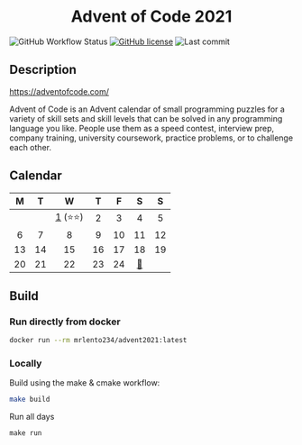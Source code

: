 <div align="center">

# Advent of Code 2021

</div>

![GitHub Workflow Status](https://img.shields.io/github/workflow/status/lento234/advent2021/CMake)
[![GitHub license](https://img.shields.io/github/license/lento234/advent2021?color=blue)](https://github.com/lento234/advent2021/blob/main/LICENSE)
![Last commit](https://img.shields.io/github/last-commit/lento234/advent2021)

## Description

https://adventofcode.com/

Advent of Code is an Advent calendar of small programming puzzles for a variety of skill sets and skill levels that can be solved in any programming language you like. People use them as a speed contest, interview prep, company training, university coursework, practice problems, or to challenge each other. 

## Calendar

|   M   |   T   |             W             |   T   |   F   |                        S                         |   S   |
| :---: | :---: | :-----------------------: | :---: | :---: | :----------------------------------------------: | :---: |
|       |       | [1](day01/README.md) (⭐⭐) |   2   |   3   |                        4                         |   5   |
|   6   |   7   |             8             |   9   |  10   |                        11                        |  12   |
|  13   |  14   |            15             |  16   |  17   |                        18                        |  19   |
|  20   |  21   |            22             |  23   |  24   | [🎁](https://www.youtube.com/watch?v=xvFZjo5PgG0) |       |

## Build 

### Run directly from docker

```bash
docker run --rm mrlento234/advent2021:latest
```

### Locally

Build using the make & cmake workflow:

```bash
make build
```

Run all days
```
make run
```
